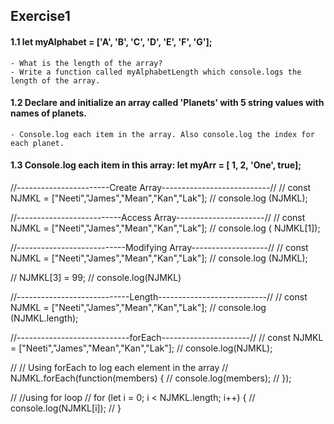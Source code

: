 ## Exercise1

#### 1.1 let myAlphabet = ['A', 'B', 'C', 'D', 'E', 'F', 'G'];
    - What is the length of the array?
    - Write a function called myAlphabetLength which console.logs the length of the array.

#### 1.2 Declare and initialize an array called 'Planets' with 5 string values with names of planets. 
    - Console.log each item in the array. Also console.log the index for each planet.


#### 1.3 Console.log each item in this array: let myArr = [ 1, 2, 'One', true]; 
   		


//-----------------------Create Array---------------------------//
// const NJMKL = ["Neeti","James","Mean","Kan","Lak"];
// console.log (NJMKL); 

//--------------------------Access Array----------------------//
// const NJMKL = ["Neeti","James","Mean","Kan","Lak"];
// console.log ( NJMKL[1]); 

//---------------------------Modifying Array-------------------//
// const NJMKL = ["Neeti","James","Mean","Kan","Lak"];
// console.log (NJMKL); 

// NJMKL[3] = 99;
// console.log(NJMKL)

//----------------------------Length---------------------------//
// const NJMKL = ["Neeti","James","Mean","Kan","Lak"];
// console.log (NJMKL.length);

//----------------------------forEach----------------------//
// const NJMKL = ["Neeti","James","Mean","Kan","Lak"];
// console.log(NJMKL);

// // Using forEach to log each element in the array
// NJMKL.forEach(function(members) {
//   console.log(members);
// });

// //using for loop
// for (let i = 0; i < NJMKL.length; i++) {
//   console.log(NJMKL[i]);
// }

